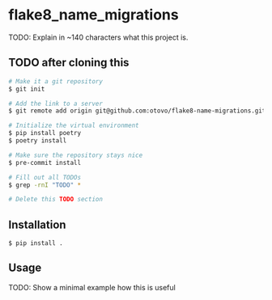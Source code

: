 # flake8_name_migrations

TODO: Explain in ~140 characters what this project is.

## TODO after cloning this

```bash
# Make it a git repository
$ git init

# Add the link to a server
$ git remote add origin git@github.com:otovo/flake8-name-migrations.git

# Initialize the virtual environment
$ pip install poetry
$ poetry install

# Make sure the repository stays nice
$ pre-commit install

# Fill out all TODOs
$ grep -rnI "TODO" *

# Delete this TODO section
```

## Installation

```
$ pip install .
```

## Usage

TODO: Show a minimal example how this is useful
